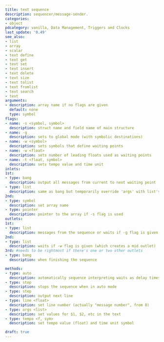 ```yaml
---
title: text sequence
description: sequencer/message-sender.
categories:
- object
pdcategory: vanilla, Data Management, Triggers and Clocks
last_update: '0.49'
see_also:
- list
- array
- scalar
- text define
- text get
- text set
- text insert
- text delete
- text size
- text tolist
- text fromlist
- text search
- text
arguments:
- description: array name if no flags are given 
  default: none
  type: symbol
flags:
- name: -s <symbol, symbol>
  description: struct name and field name of main structure
- name: -g
  description: sets to global mode (with symbolic destinations)
- name: -w <symbol>
  description: sets symbols that define waiting points
- name: -w <float>
  description: sets number of leading floats used as waiting points
- name: -t <float, symbol>
  description: sets tempo value and time unit
inlets:
1st:
- type: bang
  description: output all messages from current to next waiting point
- type: list
  description: same as bang but temporarily override 'args' with list's elements
2nd:
- type: symbol
  description: set array name
- type: pointer
  description: pointer to the array if -s flag is used
outlets:
1st:
- type: list
  description: messages from the sequence or waits if -g flag is given
2nd:
- type: list
  description: waits if -w flag is given (which creates a mid outlet)
3rd: #needs to be rightmost if there's one or two other outlets
- type: bang
  description: when finishing the sequence

methods:
- type: auto
  description: automatically sequence interpreting waits as delay times
- type: stop
  description: stops the sequence when in auto mode
- type: step
  description: output next line
- type: line <float>
  description: set line number (actually "message number", from 0)
- type: args <list>
  description: set values for $1, $2, etc in the text
- type: tempo <f, sym>
  description: set tempo value (float) and time unit symbol

draft: true
---
```

